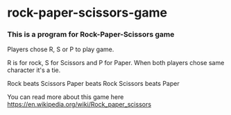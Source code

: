 # rock-paper-scissors-game
### This is a program for Rock-Paper-Scissors game
Players chose R, S or P to play game.

R is for rock, S for Scissors and P for Paper.
When both players chose same character it's a tie.

Rock beats Scissors
Paper beats Rock
Scissors beats Paper

You can read more about this game here https://en.wikipedia.org/wiki/Rock_paper_scissors
